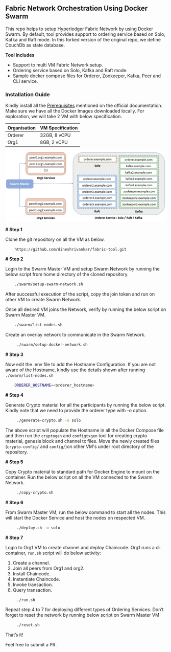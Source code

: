 ## Fabric Network Orchestration Using Docker Swarm 
This repo helps to setup Hyperledger Fabric Network by using Docker Swarm. By default, tool provides support to ordering service based on Solo, Kafka and Raft mode. In this forked version of the original repo, we define CouchDb as state database.

**Tool Includes**
* Support to multi VM Fabric Network setup.
* Ordering service based on Solo, Kafka and Raft mode.
* Sample docker compose files for Orderer, Zookeeper, Kafka, Peer and CLI service.

### Installation Guide
Kindly install all the [Prerequisites](https://hyperledger-fabric.readthedocs.io/en/release-1.4/prereqs.html) mentioned on the official documentation. Make sure we have all the Docker Images downloaded locally.
For exploration, we will take 2 VM with below specification.

|Organisation | VM Specification|
|-------------|-----------------|
|Orderer      | 32GB, 8 vCPU    |
|Org1         | 8GB,  2 vCPU    |

![Tool Architecture](img/architecture.png "Tool Architecture")

**# Step 1**

Clone the git repository on all the VM as below.

```bash
    https://github.com/dineshrivankar/fabric-tool.git
```

**# Step 2**

Login to the Swarm Master VM and setup Swarm Network by running the below script from home directory of the cloned repository.

```bash
    ./swarm/setup-swarm-network.sh
```
After successful execution of the script, copy the join token and run on other VM to create Swarm Network.

Once all desired VM joins the Network, verify by running the below script on Swarm Master VM.

```bash
    ./swarm/list-nodes.sh
```

Create an overlay network to communicate in the Swarm Network.

```bash
     ./swarm/setup-docker-network.sh
```

**# Step 3**

Now edit the .env file to add the Hostname Configuration. If you are not aware of the Hostname, kindly use the details shown after running `./swarm/list-nodes.sh`  

```bash     
    ORDERER_HOSTNAME=<orderer_hostname>
```

**# Step 4**

Generate Crypto material for all the participants by running the below script. Kindly note that we need to provide the orderer type with -o option.

```bash
     ./generate-crypto.sh -o solo
```

The above script will populate the Hostname in all the Docker Compose file and then run the `cryptogen` and `configtxgen` tool for creating crypto material, genesis block and channel tx files.
Move the newly created files (`crypto-config/` and `config/`)on other VM's under root directory of the repository.

**# Step 5**

Copy Crypto material to standard path for Docker Engine to mount on the container. Run the below script on all the VM connected to the Swarm Network. 

```bash
     ./copy-crypto.sh
```

**# Step 6**

From Swarm Master VM, run the below command to start all the nodes. This will start the Docker Service and host the nodes on respected VM.

```bash
     ./deploy.sh -o solo
```

**# Step 7**

Login to Org1 VM to create channel and deploy Chaincode. Org1 runs a cli container, `run.sh` script will do below activity:
1. Create a channel.
2. Join all peers from Org1 and org2.
3. Install Chaincode.
4. Instantiate Chaincode.
5. Invoke transaction.
6. Query transaction.

```bash
     ./run.sh
```

Repeat step 4 to 7 for deploying different types of Ordering Services. Don’t forget to reset the network by running below script on Swarm Master VM
```bash
     ./reset.sh
```


That’s it!

Feel free to submit a PR.